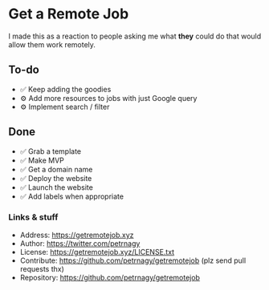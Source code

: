 # Get a Remote Job

I made this as a reaction to people asking me what **they** could do that would allow them work remotely.

## To-do
- ✅ Keep adding the goodies
- ⚙️ Add more resources to jobs with just Google query
- ⚙️ Implement search / filter

## Done
- ✅ Grab a template
- ✅ Make MVP
- ✅ Get a domain name
- ✅ Deploy the website
- ✅ Launch the website
- ✅ Add labels when appropriate

### Links & stuff

- Address: https://getremotejob.xyz
- Author: https://twitter.com/petrnagy
- License: https://getremotejob.xyz/LICENSE.txt
- Contribute: https://github.com/petrnagy/getremotejob (plz send pull requests thx)
- Repository: https://github.com/petrnagy/getremotejob
